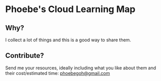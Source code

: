 # Phoebe's Cloud Learning Map
## Why?
I collect a lot of things and this is a good way to share them.
## Contribute?
Send me your resources, ideally including what you like about them and their cost/estimated time: <phoebegoh@gmail.com>
